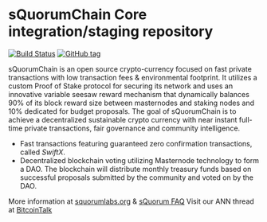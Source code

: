 sQuorumChain Core integration/staging repository
=====================================

[![Build Status](https://travis-ci.org/akcryptoguy/squorum.png)](https://travis-ci.org/akcryptoguy/squorum) [![GitHub tag](https://img.shields.io/github/tag/akcryptoguy/squorum.svg)](https://github.com/akcryptoguy/squorum/tree/v0.1)

sQuorumChain is an open source crypto-currency focused on fast private transactions with low transaction fees & environmental footprint.  It utilizes a custom Proof of Stake protocol for securing its network and uses an innovative variable seesaw reward mechanism that dynamically balances 90% of its block reward size between masternodes and staking nodes and 10% dedicated for budget proposals. The goal of sQuorumChain is to achieve a decentralized sustainable crypto currency with near instant full-time private transactions, fair governance and community intelligence.
- Fast transactions featuring guaranteed zero confirmation transactions, called _SwiftX_.
- Decentralized blockchain voting utilizing Masternode technology to form a DAO. The blockchain will distribute monthly treasury funds based on successful proposals submitted by the community and voted on by the DAO.

More information at [squorumlabs.org](http://www.squorumlabs.org) & [sQuorum FAQ](https://www.squorumlabs.org/docs/frequently-asked-questions) Visit our ANN thread at [BitcoinTalk](https://bitcointalk.org/index.php?topic=1809278.0)
